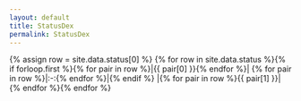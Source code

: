 ```yaml
---
layout: default
title: StatusDex
permalink: StatusDex
---
```

{% assign row = site.data.status[0] %}
{% for row in site.data.status %}{% if forloop.first %}{% for pair in row %}|{{ pair[0] }}{% endfor %}|
{% for pair in row %}|:-:{% endfor %}|{% endif %}
|{% for pair in row %}{{ pair[1] }}|{% endfor %}{% endfor %}